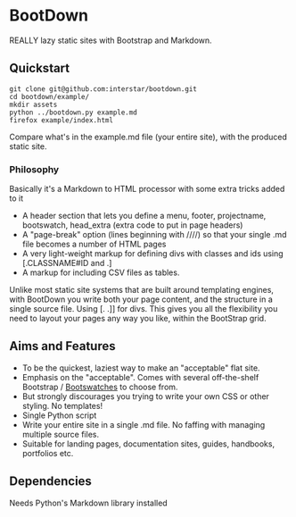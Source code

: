 BootDown
========

REALLY lazy static sites with Bootstrap and Markdown.

## Quickstart

    git clone git@github.com:interstar/bootdown.git
    cd bootdown/example/
    mkdir assets
    python ../bootdown.py example.md
    firefox example/index.html


Compare what's in the example.md file (your entire site), with the produced static site.

### Philosophy

Basically it's a Markdown to HTML processor with some extra tricks added to it

  * A header section that lets you define a menu, footer, projectname, bootswatch, head_extra (extra code to put in page headers)
  * A "page-break" option (lines beginning with ////) so that your single .md file becomes a number of HTML pages
  * A very light-weight markup for defining divs with classes and ids using &lbrack;.CLASSNAME#ID and .&rbrack;
  * A markup for including CSV files as tables.
  
Unlike most static site systems that are built around templating engines, with BootDown you write both your page content, and the structure in a single source file. Using &lbrack;. .&rbrack;] for divs. This gives you all the flexibility you need to layout your pages any way you like, within the BootStrap grid.

## Aims and Features

  * To be the quickest, laziest way to make an "acceptable" flat site.
  * Emphasis on the "acceptable". Comes with several off-the-shelf Bootstrap / [Bootswatches](https://bootswatch.com/) to choose from.
  * But strongly discourages you trying to write your own CSS or other styling. No templates!
  * Single Python script
  * Write your entire site in a single .md file. No faffing with managing multiple source files.
  * Suitable for landing pages, documentation sites, guides, handbooks, portfolios etc.

## Dependencies

Needs Python's Markdown library installed

